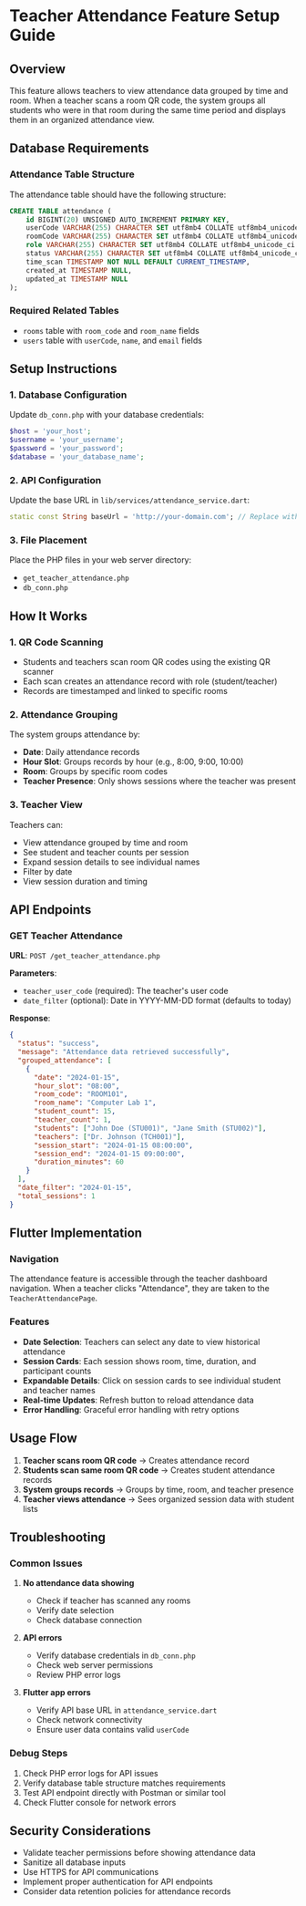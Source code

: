 # Teacher Attendance Feature Setup Guide

## Overview
This feature allows teachers to view attendance data grouped by time and room. When a teacher scans a room QR code, the system groups all students who were in that room during the same time period and displays them in an organized attendance view.

## Database Requirements

### Attendance Table Structure
The attendance table should have the following structure:
```sql
CREATE TABLE attendance (
    id BIGINT(20) UNSIGNED AUTO_INCREMENT PRIMARY KEY,
    userCode VARCHAR(255) CHARACTER SET utf8mb4 COLLATE utf8mb4_unicode_ci,
    roomCode VARCHAR(255) CHARACTER SET utf8mb4 COLLATE utf8mb4_unicode_ci NOT NULL,
    role VARCHAR(255) CHARACTER SET utf8mb4 COLLATE utf8mb4_unicode_ci NOT NULL,
    status VARCHAR(255) CHARACTER SET utf8mb4 COLLATE utf8mb4_unicode_ci NOT NULL,
    time_scan TIMESTAMP NOT NULL DEFAULT CURRENT_TIMESTAMP,
    created_at TIMESTAMP NULL,
    updated_at TIMESTAMP NULL
);
```

### Required Related Tables
- `rooms` table with `room_code` and `room_name` fields
- `users` table with `userCode`, `name`, and `email` fields

## Setup Instructions

### 1. Database Configuration
Update `db_conn.php` with your database credentials:
```php
$host = 'your_host';
$username = 'your_username';
$password = 'your_password';
$database = 'your_database_name';
```

### 2. API Configuration
Update the base URL in `lib/services/attendance_service.dart`:
```dart
static const String baseUrl = 'http://your-domain.com'; // Replace with your actual domain
```

### 3. File Placement
Place the PHP files in your web server directory:
- `get_teacher_attendance.php`
- `db_conn.php`

## How It Works

### 1. QR Code Scanning
- Students and teachers scan room QR codes using the existing QR scanner
- Each scan creates an attendance record with role (student/teacher)
- Records are timestamped and linked to specific rooms

### 2. Attendance Grouping
The system groups attendance by:
- **Date**: Daily attendance records
- **Hour Slot**: Groups records by hour (e.g., 8:00, 9:00, 10:00)
- **Room**: Groups by specific room codes
- **Teacher Presence**: Only shows sessions where the teacher was present

### 3. Teacher View
Teachers can:
- View attendance grouped by time and room
- See student and teacher counts per session
- Expand session details to see individual names
- Filter by date
- View session duration and timing

## API Endpoints

### GET Teacher Attendance
**URL**: `POST /get_teacher_attendance.php`

**Parameters**:
- `teacher_user_code` (required): The teacher's user code
- `date_filter` (optional): Date in YYYY-MM-DD format (defaults to today)

**Response**:
```json
{
  "status": "success",
  "message": "Attendance data retrieved successfully",
  "grouped_attendance": [
    {
      "date": "2024-01-15",
      "hour_slot": "08:00",
      "room_code": "ROOM101",
      "room_name": "Computer Lab 1",
      "student_count": 15,
      "teacher_count": 1,
      "students": ["John Doe (STU001)", "Jane Smith (STU002)"],
      "teachers": ["Dr. Johnson (TCH001)"],
      "session_start": "2024-01-15 08:00:00",
      "session_end": "2024-01-15 09:00:00",
      "duration_minutes": 60
    }
  ],
  "date_filter": "2024-01-15",
  "total_sessions": 1
}
```

## Flutter Implementation

### Navigation
The attendance feature is accessible through the teacher dashboard navigation. When a teacher clicks "Attendance", they are taken to the `TeacherAttendancePage`.

### Features
- **Date Selection**: Teachers can select any date to view historical attendance
- **Session Cards**: Each session shows room, time, duration, and participant counts
- **Expandable Details**: Click on session cards to see individual student and teacher names
- **Real-time Updates**: Refresh button to reload attendance data
- **Error Handling**: Graceful error handling with retry options

## Usage Flow

1. **Teacher scans room QR code** → Creates attendance record
2. **Students scan same room QR code** → Creates student attendance records
3. **System groups records** → Groups by time, room, and teacher presence
4. **Teacher views attendance** → Sees organized session data with student lists

## Troubleshooting

### Common Issues

1. **No attendance data showing**
   - Check if teacher has scanned any rooms
   - Verify date selection
   - Check database connection

2. **API errors**
   - Verify database credentials in `db_conn.php`
   - Check web server permissions
   - Review PHP error logs

3. **Flutter app errors**
   - Verify API base URL in `attendance_service.dart`
   - Check network connectivity
   - Ensure user data contains valid `userCode`

### Debug Steps
1. Check PHP error logs for API issues
2. Verify database table structure matches requirements
3. Test API endpoint directly with Postman or similar tool
4. Check Flutter console for network errors

## Security Considerations

- Validate teacher permissions before showing attendance data
- Sanitize all database inputs
- Use HTTPS for API communications
- Implement proper authentication for API endpoints
- Consider data retention policies for attendance records 